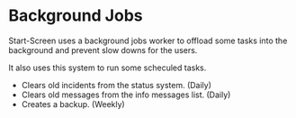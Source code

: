 # Background Jobs

Start-Screen uses a background jobs worker to offload some tasks into the
background and prevent slow downs for the users.

It also uses this system to run some scheculed tasks.

- Clears old incidents from the status system. (Daily)
- Clears old messages from the info messages list. (Daily)
- Creates a backup. (Weekly)
